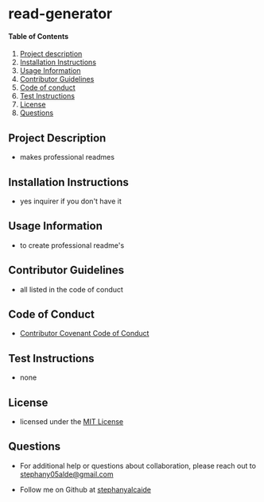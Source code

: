 # read-generator
    
#### Table of Contents
1. [Project description](#project-description)
2. [Installation Instructions](#installation-instructions)
3. [Usage Information](#usage-information)
4. [Contributor Guidelines](#contributor-guidelines)
5. [Code of conduct](#code-of-conduct)
6. [Test Instructions](#test-instructions)
7. [License](#license)
8. [Questions](#questions)


## Project Description
* makes professional readmes

## Installation Instructions
* yes inquirer if you don't have it 

## Usage Information
* to create professional readme's

## Contributor Guidelines
* all listed in the code of conduct

## Code of Conduct
* [Contributor Covenant Code of Conduct](https://www.contributor-covenant.org/version/2/0/code_of_conduct/code_of_conduct.md)

## Test Instructions
* none

## License
* licensed under the [MIT License](LICENSE.txt)

## Questions
* For additional help or questions about collaboration, please reach out to stephany05alde@gmail.com

* Follow me on Github at [stephanyalcaide](http://github.com/stephanyalcaide)
